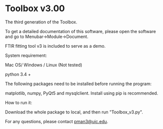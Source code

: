 # Toolbox v3.00
The third generation of the Toolbox.

To get a detailed documentation of this software, please open the software and go to Menubar->Module->Document.

FTIR fitting tool v3 is included to serve as a demo. 

System requirement:

Mac OS/ Windows / Linux (Not tested)

python 3.4 +

The following packages need to be installed before running the program:

matplotlib, numpy, PyQt5 and mysqlclient. Install using pip is recommended.

How to run it:

Download the whole package to local, and then run "Toolbox_v3.py".

For any questions, please contact pman3@uic.edu.
